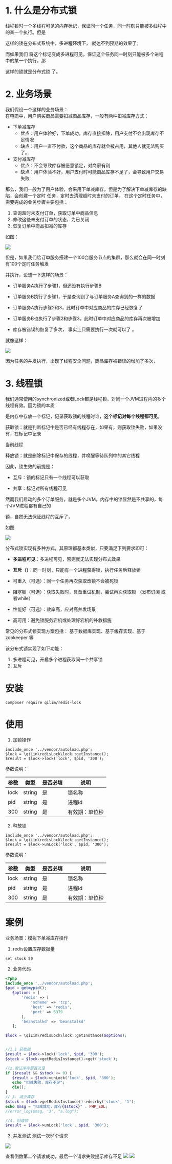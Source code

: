 # 1. 什么是分布式锁
线程锁时一个多线程可见的内存标记，保证同一个任务，同一时刻只能被多线程中的某一个执行。但是

这样的锁在分布式系统中，多进程环境下， 就达不到预期的效果了。

而如果我们 将这个标记变成多进程可见，保证这个任务同一时刻只能被多个进程中的某一个执行，那

这样的锁就是分布式锁 了。

# 2. 业务场景
我们假设一个这样的业务场景：  
在电商中，用户购买商品需要扣减商品库存，一般有两种扣减库存方式：  
- 下单减库存  
    - 优点：用户体验好，下单成功，库存直接扣除，用户支付不会出现库存不足情况  
    - 缺点：用户一直不付款，这个商品的库存就会被占用，其他人就无法购买了。  
- 支付减库存
    - 优点：不会导致库存被恶意锁定，对商家有利
    - 缺点：用户体验不好，用户支付时可能商品库存不足了，会导致用户交易失败



那么，我们一般为了用户体验，会采用下单减库存。但是为了解决下单减库存的缺陷，会创建一个定时
任务，定时去清理超时未支付的订单。
在这个定时任务中，需要完成的业务步骤主要包括：

1. 查询超时未支付订单，获取订单中商品信息
2. 修改这些未支付订单的状态，为已关闭
3. 恢复订单中商品扣减的库存

如图：

![](./doc\images\1.png)

但是，如果我们给订单服务搭建一个100台服务节点的集群，那么就会在同一时刻有100个定时任务触发

并执行，设想一下这样的场景：

- 订单服务A执行了步骤1，但还没有执行步骤B

- 订单服务B执行了步骤1，于是查询到了与订单服务A查询到的一样的数据

- 订单服务A执行步骤2和3，此时订单中对应商品的库存已经恢复了

- 订单服务B也执行了步骤2和步骤3，此时订单中对应商品的库存再次被增加

- 库存被错误的恢复了多次， 事实上只需要执行一次就可以了 。

就像这样：

![](./doc\images\2.png)

因为任务的并发执行，出现了线程安全问题，商品库存被错误的增加了多次，

# **3. 线程锁**

我们通常使用的synchronized或者Lock都是线程锁，对同一个JVM进程内的多个线程有效。因为锁的本质

是内存中存放一个标记，记录获取锁的线程时谁，**这个标记对每个线程都可见**。

获取锁：就是判断标记中是否已经有线程存在，如果有，则获取锁失败，如果没有，在标记中记录

当前线程

释放锁：就是删除标记中保存的线程，并唤醒等待队列中的其它线程

因此，锁生效的前提是：

- 互斥：锁的标记只有一个线程可以获取

- 共享：标记对所有线程可见

然而我们启动的多个订单服务，就是多个JVM，内存中的锁显然是不共享的，每个JVM进程都有自己的

锁，自然无法保证线程的互斥了，

如图

![](./doc\images\3.png)

分布式锁实现有多种方式，其原理都基本类似，只要满足下列要求即可：

- **多进程可见**：多进程可见，否则就无法实现分布式效果

- **互斥（）**：同一时刻，只能有一个进程获得锁，执行任务后释放锁

- 可重入（可选）：同一个任务再次获取改锁不会被死锁

- 阻塞锁（可选）：获取失败时，具备重试机制，尝试再次获取锁 （发布订阅 或者while）

- 性能好（可选）：效率高，应对高并发场景

- 高可用：避免锁服务宕机或处理好宕机的补救措施

常见的分布式锁实现方案包括： 基于数据库实现、基于缓存实现、基于zookeeper 等 

该分布式锁实现了如下功能：
1. 多进程可见，开启多个进程获取同一个共享锁
2. 互斥
# 安装
```
composer require qilim/redis-lock
```

# 使用
1. 加锁操作
```
include_once '../vendor/autoload.php';
$lock = \qiLin\redisLock\lock::getInstance();
$result = $lock->lock('lock', $pid, '300');
```
参数说明：

|参数 |类型 |是否必填 |说明|
|----|----|----|-----|
|lock|string|是|锁名称|
|pid|string|是|进程id|
|300|string|是|有效期：单位秒|




2. 释放锁
```
include_once '../vendor/autoload.php';
$lock = \qiLin\redisLock\lock::getInstance();
$result = $lock->unLock('lock', $pid, '300');
```
参数说明：

|参数 |类型 |是否必填 |说明|
|----|----|----|-----|
|lock|string|是|锁名称|
|pid|string|是|进程id|
|300|string|是|有效期：单位秒|
# 案例
 业务场景：模拟下单减库存操作
 
 1. redis设置库存数据量
 ```
 set stock 50
```
 2. 业务代码
 ```PHP
<?php
include_once '../vendor/autoload.php';
$pid = getmypid();
    $options = [
        'redis' => [
            'scheme' => 'tcp',
            'host' => 'redis',
            'port' => 6379
        ],
        'beanstalkd' => 'beanstalkd'
    ];

$lock = \qiLim\redisLock\lock::getInstance($options);


//1.1 获取锁
$result = $lock->lock('lock', $pid, '300');
$stock = $lock->getRedisInstance()->get('stock');

//2.验证库存是否充足
if ($result && $stock <= 0) {
    $result = $lock->unLock('lock', $pid, '300');
    echo "扣减失败，库存不足";
    die();
}
// 3. 减少库存
$stock = $lock->getRedisInstance()->decrby('stock', '1');
echo $msg = "扣减成功，库存{$stock}" . PHP_EOL;
//error_log($msg, '3', "a.log");

//4. 回收锁
$result = $lock->unLock('lock', $pid, '300');
```
3. 并发测试
测试一次51个请求

![](./doc\images\5.png)
 
查看倒数第二个请求成功，最后一个请求失败提示库存不足
![](./doc\images\6.png)
![](./doc\images\7.png)


